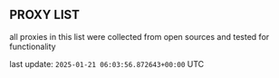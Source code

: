 ## PROXY LIST

all proxies in this list were collected from open sources and tested for functionality

last update: `2025-01-21 06:03:56.872643+00:00` UTC